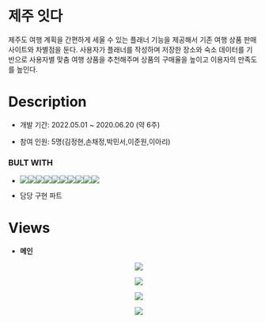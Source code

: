 #  제주 잇다
제주도 여행 계획을 간편하게 세울 수 있는 플래너 기능을 제공해서 기존 여행 상품 판매 사이트와 차별점을 둔다. 
사용자가 플래너를 작성하며 저장한 장소와 숙소 데이터를 기반으로 사용자별 맞춤 여행 상품을 추천해주며 
상품의 구매율을 높이고 이용자의 만족도를 높인다.




# Description

- 개발 기간: 2022.05.01 ~ 2020.06.20 (약 6주)

- 참여 인원: 5명(김정현,손채정,박민서,이준원,이아리)

### BULT WITH
- <img src="https://img.shields.io/badge/SpringBoot-6DB33F?style=flat-square&logo=Spring&logoColor=white"><img src="https://img.shields.io/badge/HTML-E34F26?style=flat-square&logo=HTML5&logoColor=white"/><img src="https://img.shields.io/badge/CSS-1572B6?style=flat-square&logo=CSS3&logoColor=white"/><img src="https://img.shields.io/badge/JAVASCRIPT-F7DF1E?style=flat-square&logo=JAVASCRIPT&logoColor=white"/><img src="https://img.shields.io/badge/jquery-0769AD?style=flat-square&logo=jquery&logoColor=white"><img src="https://img.shields.io/badge/BOOTSTRAP-7952B3?style=flat-square&logo=BOOTSTRAP&logoColor=white"/><img src="https://img.shields.io/badge/JAVA-007396?style=flat-square&logo=java&logoColor=white"><img src="https://img.shields.io/badge/oracle-F80000?style=flat-square&logo=oracle&logoColor=white"><img src="https://img.shields.io/badge/github-181717?style=flat-square&logo=github&logoColor=white"><img src="https://img.shields.io/badge/apache tomcat-F8DC75?style=flat-square&logo=apachetomcat&logoColor=white">

- 담당 구현 파트


# Views

- **메인**

  <p align="center"><img src="https://user-images.githubusercontent.com/98471267/175023777-084e1eae-7f4d-4ad8-bd32-6f3a83164fe3.gif"/></p>
  <p align="center"><img src="https://user-images.githubusercontent.com/98471267/175024408-8bb1b61b-4c56-4910-a774-ba55f8bb32b0.gif"/></p>
  <p align="center"><img src="https://user-images.githubusercontent.com/98471267/175024415-95aae0ee-c502-49aa-ba53-47d33ee3511a.gif"/></p>
  <p align="center"><img src="https://user-images.githubusercontent.com/98471267/175024419-7029cf5d-6a91-4c6a-b529-365de58e9b75.gif"/></p>
